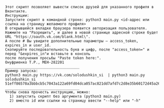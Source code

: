     Этот скрипт позволяет вывести список друзей для указанного профиля в Вконтакте.
    Инструкции: 
    Запустите скрипт в командной строке: python3 main.py <id-адрес или ссылка на страницу желаемого профиля>
    В открывшейся вкладке браузера появится авторизация пользователя.
    Нажмите на "Разрешить", и далее в новой странице адресной строке будет URL "https://oauth.vk.com/blank.html\".
    А после # Вы увидите дополнительные параметры — access_token, expires_in и user_id.
    Скопируйте последовательность букв и цифр, после "access_token=" и перед "&expires_in"и вставьте в консоль 
    после получения просьбы "Paste token here:".
    Онуфриенко Т.Р., МЕН-282201
    __________________________________
    Пример запуска:
    python3 main.py https://vk.com/solodushkin_si  | python3 main.py solodushkin_si
    51eff86578a3bbbcb5c7043a122a69fd04dca057ac821dd7afd7c2d8e35b60172d45a26599c08034cc40a
    __________________________________
    Чтобы снова прочесть инструкцию, можно:
      1) запустить скрипт без аргумента (python3 main.py)
      2) вместо id или ссылки на страницу ввести "--help" или "-h"
